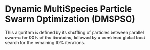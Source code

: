 # Dynamic MultiSpecies Particle Swarm Optimization (DMSPSO)

This algorithm is defined by its shuffling of particles between parallel swarms for 90% of the iteratoins, followed by a combined global best search for the remaining 10% iterations. 
